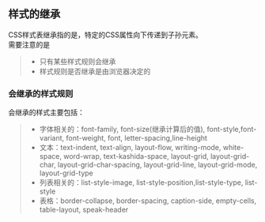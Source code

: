 ## 样式的继承
CSS样式表继承指的是，特定的CSS属性向下传递到子孙元素。    
需要注意的是
> * 只有某些样式规则会继承
> * 样式规则是否继承是由浏览器决定的

### 会继承的样式规则
会继承的样式主要包括：
> * 字体相关的：font-family, font-size(继承计算后的值), font-style,font-variant, font-weight, font, letter-spacing,line-height
> * 文本：text-indent, text-align, layout-flow, writing-mode, white-space, word-wrap, text-kashida-space, layout-grid, layout-grid-char, layout-grid-char-spacing, layout-grid-line, layout-grid-mode, layout-grid-type
> * 列表相关的：list-style-image, list-style-position,list-style-type, list-style
> * 表格：border-collapse, border-spacing, caption-side, empty-cells, table-layout, speak-header
